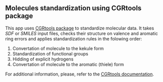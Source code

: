 ## Molecules standardization using CGRtools package

This app uses [CGRtools package](https://github.com/stsouko/CGRtools) to standardize molecular data. 
It takes *SDF* or *SMILES* input files, checks their structure on valence and aromatic ring errors and
applies standardization rules in the folowing order:

1. Convertation of molecule to the kekule form
2. Standardization of functional groups
3. Hidding of explicit hydrogens
4. Convertation of molecule to the aromatic (thiele) form

For additional information, 
please, refer to the [CGRtools documentation](https://cgrtools.readthedocs.io/tutorial/3_standardization.html).